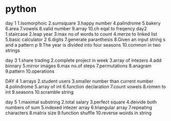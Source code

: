 # python
day 1
1.Isomorphoic
2.sumsquare
3.happy number
4.palindrome
5.bakery
6.area
7.vowels
8.valid number
9.array
10.ch eqal to freqency
day2
1.staircase
2.leap year
3.max no.of words to count
4.merze to linked list
5.basic calculator 2
6.digits
7.generate paranthesis
8.Given an input string s and a pattern p
9.The year is divided into four seasons
10.common in two strings


day 3
1.share trading
2.complete project in week
3.array of intezers
4.add binnary
5.mirror images
6.max no.of steps
7.permutations
8.anagram
9.pattern
10.operations





DAY 4
1.arrays
2.student users
3.smaller number than current number
4.polindrome
5.array of int
6.function declaration
7.count vowels
8.romen to int
9.seasons
10.scramble string



day 5 
1.maximal substring
2.total salary 
3.perfect square
4.deivide both  numbers of sum
5.indexed intezer array
6.triangular array
7.repeating characters
8.matrix size
9.function shuffle
10.reverse woirds in string



